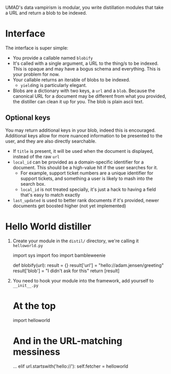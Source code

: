 UMAD's data vampirism is modular, you write distillation modules that take a URL and return a blob to be indexed.

Interface
=========

The interface is super simple:

* You provide a callable named `blobify`
* It's called with a single argument, a URL to the thing/s to be indexed. This is opaque and may have a bogus schema and everything. This is your problem for now.
* Your callable returns an iterable of blobs to be indexed.
    * `yield`ing is particularly elegant.
* Blobs are a dictionary with two keys, a `url` and a `blob`. Because the canonical URL for a document may be different from what you provided, the distiller can clean it up for you. The blob is plain ascii text.


Optional keys
-------------

You may return additional keys in your blob, indeed this is encouraged. Additional keys allow for more nuanced information to be presented to the user, and they are also directly searchable.

* If `title` is present, it will be used when the document is displayed, instead of the raw `url`
* `local_id` can be provided as a domain-specific identifier for a document. This should be a high-value hit if the user searches for it.
    * For example, support ticket numbers are a unique identifier for support tickets, and something a user is likely to mash into the search box.
    * `local_id` is not treated specially, it's just a hack to having a field that's easy to match exactly
* `last_updated` is used to better rank documents if it's provided, newer documents get boosted higher (not yet implemented)


Hello World distiller
=====================

1. Create your module in the `distil/` directory, we're calling it `helloworld.py`

      import sys
      import foo
      import bambleweenie

      def blobify(url):
          result = {}
          result['url'] = "hello://adam.jensen/greeting"
          result['blob'] = "I didn't ask for this"
          return [result]

2. You need to hook your module into the framework, add yourself to `__init__.py`

      # At the top
      import helloworld

      # And in the URL-matching messiness
      ...
      elif url.startswith('hello://'):
          self.fetcher = helloworld


